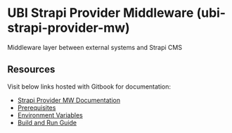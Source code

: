 # UBI Strapi Provider Middleware (ubi-strapi-provider-mw)

Middleware layer between external systems and Strapi CMS

## Resources

Visit below links hosted with Gitbook for documentation:

- [Strapi Provider MW Documentation](https://piramal-swasthya.gitbook.io/uba/toasters/provider-toaster/developer-guide/backend-guide/strapi-provider-mw)
- [Prerequisites](https://piramal-swasthya.gitbook.io/uba/toasters/provider-toaster/developer-guide/backend-guide/strapi-provider-mw/prerequisites)
- [Environment Variables](https://piramal-swasthya.gitbook.io/uba/toasters/provider-toaster/developer-guide/backend-guide/strapi-provider-mw/environment-variables)
- [Build and Run Guide](https://piramal-swasthya.gitbook.io/uba/toasters/provider-toaster/developer-guide/backend-guide/strapi-provider-mw/build-and-run-guide)
